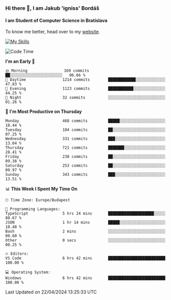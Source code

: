 ### Hi there 👋, I am Jakub 'igniss' Bordáš

#### I am Student of Computer Science in Bratislava
To know me better, head over to my [website](https://bordas.sk).

[![My Skills](https://skillicons.dev/icons?i=js,html,css,figma,svelte,java,kotlin,python,postgresql,typescript,nest,nodejs)](https://bordas.sk)


<!--START_SECTION:waka-->
![Code Time](http://img.shields.io/badge/Code%20Time-1%2C473%20hrs%2052%20mins-blue)

**I'm an Early 🐤** 

```text
🌞 Morning                169 commits         ██░░░░░░░░░░░░░░░░░░░░░░░   06.66 % 
🌆 Daytime                1214 commits        ████████████░░░░░░░░░░░░░   47.83 % 
🌃 Evening                1123 commits        ███████████░░░░░░░░░░░░░░   44.25 % 
🌙 Night                  32 commits          ░░░░░░░░░░░░░░░░░░░░░░░░░   01.26 % 
```
📅 **I'm Most Productive on Thursday** 

```text
Monday                   468 commits         █████░░░░░░░░░░░░░░░░░░░░   18.44 % 
Tuesday                  184 commits         ██░░░░░░░░░░░░░░░░░░░░░░░   07.25 % 
Wednesday                331 commits         ███░░░░░░░░░░░░░░░░░░░░░░   13.04 % 
Thursday                 721 commits         ███████░░░░░░░░░░░░░░░░░░   28.41 % 
Friday                   238 commits         ██░░░░░░░░░░░░░░░░░░░░░░░   09.38 % 
Saturday                 253 commits         ██░░░░░░░░░░░░░░░░░░░░░░░   09.97 % 
Sunday                   343 commits         ███░░░░░░░░░░░░░░░░░░░░░░   13.51 % 
```


📊 **This Week I Spent My Time On** 

```text
🕑︎ Time Zone: Europe/Budapest

💬 Programming Languages: 
TypeScript               5 hrs 24 mins       ████████████████████░░░░░   80.67 % 
JSON                     1 hr 14 mins        █████░░░░░░░░░░░░░░░░░░░░   18.48 % 
Bash                     2 mins              ░░░░░░░░░░░░░░░░░░░░░░░░░   00.60 % 
Other                    0 secs              ░░░░░░░░░░░░░░░░░░░░░░░░░   00.25 % 

🔥 Editors: 
VS Code                  6 hrs 42 mins       █████████████████████████   100.00 % 

💻 Operating System: 
Windows                  6 hrs 42 mins       █████████████████████████   100.00 % 
```


 Last Updated on 22/04/2024 13:25:33 UTC
<!--END_SECTION:waka-->
